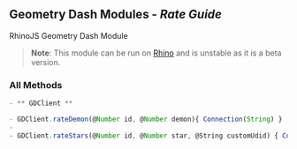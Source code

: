 ## Geometry Dash Modules - _Rate Guide_
RhinoJS Geometry Dash Module
> **Note**: This module can be run on [Rhino](https://developer.mozilla.org/ko/docs/Rhino) and is unstable as it is a beta version.

### All Methods
```javascript
- ** GDClient **

- GDClient.rateDemon(@Number id, @Number demon){ Connection(String) }
-
- GDClient.rateStars(@Number id, @Number star, @String customUdid) { Connection(String) }
```
